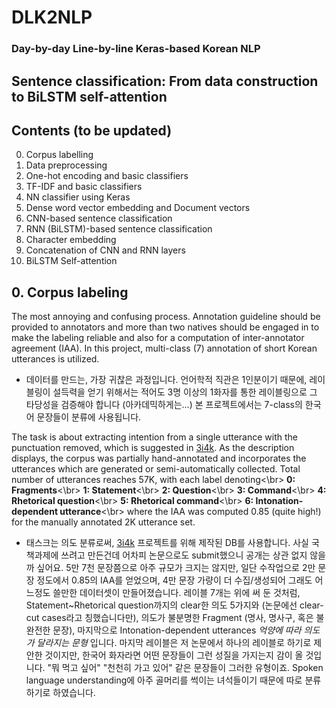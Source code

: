 # DLK2NLP
### Day-by-day Line-by-line Keras-based Korean NLP
## Sentence classification: From data construction to BiLSTM self-attention

## Contents (to be updated)
0. Corpus labelling
1. Data preprocessing
2. One-hot encoding and basic classifiers
3. TF-IDF and basic classifiers
4. NN classifier using Keras
5. Dense word vector embedding and Document vectors
6. CNN-based sentence classification
7. RNN (BiLSTM)-based sentence classification
8. Character embedding
9. Concatenation of CNN and RNN layers
10. BiLSTM Self-attention

## 0. Corpus labeling
The most annoying and confusing process.
Annotation guideline should be provided to annotators and more than two natives should be engaged in to make the labeling reliable and also for a computation of inter-annotator agreement (IAA). In this project, multi-class (7) annotation of short Korean utterances is utilized.
* 데이터를 만드는, 가장 귀찮은 과정입니다. 언어학적 직관은 1인분이기 때문에, 레이블링이 설득력을 얻기 위해서는 적어도 3명 이상의 1화자를 통한 레이블링으로 그 타당성을 검증해야 합니다 (아카데믹하게는...) 본 프로젝트에서는 7-class의 한국어 문장들이 분류에 사용됩니다.

The task is about extracting intention from a single utterance with the punctuation removed, which is suggested in [3i4k](https://github.com/warnikchow/3i4k). As the description displays, the corpus was partially hand-annotated and incorporates the utterances which are generated or semi-automatically collected. Total number of utterances reaches 57K, with each label denoting<\br>
**0: Fragments**<\br>
**1: Statement**<\br>
**2: Question**<\br>
**3: Command**<\br>
**4: Rhetorical question**<\br>
**5: Rhetorical command**<\br>
**6: Intonation-dependent utterance**<\br>
where the IAA was computed 0.85 (quite high!) for the manually annotated 2K utterance set.
* 태스크는 의도 분류로써, [3i4k](https://github.com/warnikchow/3i4k) 프로젝트를 위해 제작된 DB를 사용합니다. 사실 국책과제에 쓰려고 만든건데 어차피 논문으로도 submit했으니 공개는 상관 없지 않을까 싶어요. 5만 7천 문장쯤으로 아주 규모가 크지는 않지만, 일단 수작업으로 2만 문장 정도에서 0.85의 IAA를 얻었으며, 4만 문장 가량이 더 수집/생성되어 그래도 어느정도 쓸만한 데이터셋이 만들어졌습니다. 레이블 7개는 위에 써 둔 것처럼, Statement~Rhetorical question까지의 clear한 의도 5가지와 (논문에선 clear-cut cases라고 칭했습니다만), 의도가 불분명한 Fragment (명사, 명사구, 혹은 불완전한 문장), 마지막으로 Intonation-dependent utterances *억양에 따라 의도가 달라지는 문형* 입니다. 마지막 레이블은 저 논문에서 하나의 레이블로 하기로 제안한 것이지만, 한국어 화자라면 어떤 문장들이 그런 성질을 가지는지 감이 올 것입니다. "뭐 먹고 싶어" "천천히 가고 있어" 같은 문장들이 그러한 유형이죠. Spoken language understanding에 아주 골머리를 썩이는 녀석들이기 때문에 따로 분류하기로 하였습니다.
